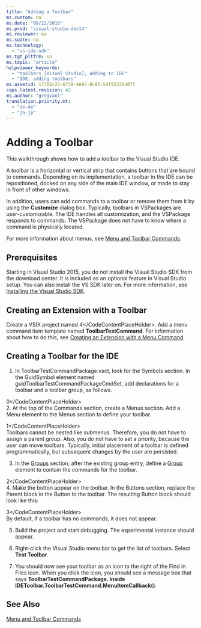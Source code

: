 ```yaml
---
title: "Adding a Toolbar"
ms.custom: na
ms.date: "09/22/2016"
ms.prod: "visual-studio-dev14"
ms.reviewer: na
ms.suite: na
ms.technology: 
  - "vs-ide-sdk"
ms.tgt_pltfrm: na
ms.topic: "article"
helpviewer_keywords: 
  - "toolbars [Visual Studio], adding to IDE"
  - "IDE, adding toolbars"
ms.assetid: 17302c25-6f59-4e97-8c85-54f95336a07f
caps.latest.revision: 42
ms.author: "gregvanl"
translation.priority.mt: 
  - "de-de"
  - "ja-jp"
---
```

# Adding a Toolbar
This walkthrough shows how to add a toolbar to the Visual Studio IDE.  
  
 A toolbar is a horizontal or vertical strip that contains buttons that are bound to commands. Depending on its implementation, a toolbar in the IDE can be repositioned, docked on any side of the main IDE window, or made to stay in front of other windows.  
  
 In addition, users can add commands to a toolbar or remove them from it by using the **Customize** dialog box. Typically, toolbars in VSPackages are user-customizable. The IDE handles all customization, and the VSPackage responds to commands. The VSPackage does not have to know where a command is physically located.  
  
 For more information about menus, see [Menu and Toolbar Commands](../vs140/commands--menus--and-toolbars.md).  
  
## Prerequisites  
 Starting in Visual Studio 2015, you do not install the Visual Studio SDK from the download center. It is included as an optional feature in Visual Studio setup. You can also install the VS SDK later on. For more information, see [Installing the Visual Studio SDK](../vs140/installing-the-visual-studio-sdk.md).  
  
## Creating an Extension with a Toolbar  
 Create a VSIX project named <CodeContentPlaceHolder>4\</CodeContentPlaceHolder>. Add a menu command item template named **ToolbarTestCommand**. For information about how to do this, see [Creating an Extension with a Menu Command](../vs140/creating-an-extension-with-a-menu-command.md).  
  
## Creating a Toolbar for the IDE  
  
1.  In ToolbarTestCommandPackage.vsct, look for the Symbols section. In the GuidSymbol element named guidToolbarTestCommandPackageCmdSet, add declarations for a toolbar and a toolbar group, as follows.  
  
<CodeContentPlaceHolder>0\</CodeContentPlaceHolder>  
2.  At the top of the Commands section, create a Menus section. Add a Menu element to the Menus section to define your toolbar.  
  
<CodeContentPlaceHolder>1\</CodeContentPlaceHolder>  
     Toolbars cannot be nested like submenus. Therefore, you do not have to assign a parent group. Also, you do not have to set a priority, because the user can move toolbars. Typically, initial placement of a toolbar is defined programmatically, but subsequent changes by the user are persisted.  
  
3.  In the [Groups](../vs140/groups-element.md) section, after the existing group entry, define a [Group](../vs140/group-element.md) element to contain the commands for the toolbar.  
  
<CodeContentPlaceHolder>2\</CodeContentPlaceHolder>  
4.  Make the button appear on the toolbar. In the Buttons section, replace the Parent block in the Button to the toolbar. The resulting Button block should look like this:  
  
<CodeContentPlaceHolder>3\</CodeContentPlaceHolder>  
     By default, if a toolbar has no commands, it does not appear.  
  
5.  Build the project and start debugging. The experimental instance should appear.  
  
6.  Right-click the Visual Studio menu bar to get the list of toolbars. Select **Test Toolbar**.  
  
7.  You should now see your toolbar as an icon to the right of the Find in Files icon. When you click the icon, you should see a message box that says **ToolbarTestCommandPackage. Inside IDEToolbar.ToolbarTestCommand.MenuItemCallback()**.  
  
## See Also  
 [Menu and Toolbar Commands](../vs140/commands--menus--and-toolbars.md)